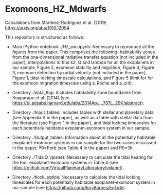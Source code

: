# Exomoons_HZ_Mdwarfs

Calculations from Martínez-Rodríguez et al. (2019)
https://arxiv.org/abs/1910.12054


This repository is structured as follows:


- Main IPython notebook ./HZ_exo.ipynb: Necessary to reproduce all the figures from the paper. This comprises the following: habitability zones from the one-dimensional radiative transfer equation (not included in the paper), interpolations to find k2, Q and lambda for all the exoplanets in our sample, Figure 2, exomoon stability and migration, Figure 4, Figure 3, exomoon detection by radial velocity (not included in the paper), Figure 1, tidal-locking timescale calculations, and Figure 5 (limit for for the exomoon migration timescale using a_Roche and a_crit).

- Directory ./data_Kop: Includes habitability zone boundaries from Kopparapu et al. (2014) (see https://ui.adsabs.harvard.edu/abs/2014ApJ...787L..29K/abstract).

- Directory ./Input_tables: Includes tables with stellar and planetary data (see Appendix A in the paper), as well as a table with stellar data from the literature (see Figure 1 in the paper), and tidal locking timescales for each potentially habitable exoplanet-exomoon system in our sample.

- Directory ./Output_tables: Information about all the potentially habitable exoplanet-exomoon systems in our sample for the two cases discussed in the paper, P0=Porb (see Table 4 in the paper) and P0=3h.

- Directory ./TidalQ_vplanet: Necessary to calculate the tidal heating for the four exoplanet-exomoon systems in Table 4 (see https://github.com/VirtualPlanetaryLaboratory/vplanet).

- Directory ./tlock_eqtide: Necessary to calculate the tidal locking timescales for each potentially habitable exoplanet-exomoon system in our sample (see https://github.com/RoryBarnes/EqTide).
